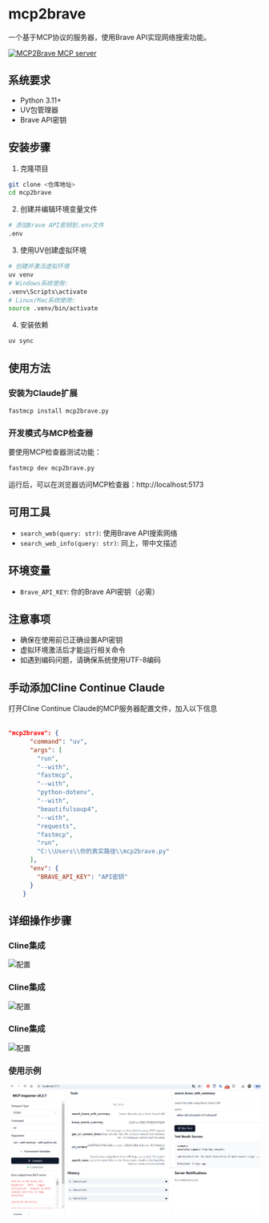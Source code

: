 # mcp2brave

一个基于MCP协议的服务器，使用Brave API实现网络搜索功能。

<a href="https://glama.ai/mcp/servers/vcwtdnw42n"><img width="380" height="200" src="https://glama.ai/mcp/servers/vcwtdnw42n/badge" alt="MCP2Brave MCP server" /></a>

## 系统要求

- Python 3.11+
- UV包管理器
- Brave API密钥

## 安装步骤

1. 克隆项目
```bash
git clone <仓库地址>
cd mcp2brave
```

2. 创建并编辑环境变量文件
```bash
# 添加Brave API密钥到.env文件
.env
```

3. 使用UV创建虚拟环境
```bash
# 创建并激活虚拟环境
uv venv
# Windows系统使用:
.venv\Scripts\activate
# Linux/Mac系统使用:
source .venv/bin/activate
```

4. 安装依赖
```bash
uv sync
```

## 使用方法

### 安装为Claude扩展
```bash
fastmcp install mcp2brave.py
```

### 开发模式与MCP检查器
要使用MCP检查器测试功能：

```bash
fastmcp dev mcp2brave.py
```

运行后，可以在浏览器访问MCP检查器：http://localhost:5173

## 可用工具

- `search_web(query: str)`: 使用Brave API搜索网络
- `search_web_info(query: str)`: 同上，带中文描述

## 环境变量

- `Brave_API_KEY`: 你的Brave API密钥（必需）

## 注意事项

- 确保在使用前已正确设置API密钥
- 虚拟环境激活后才能运行相关命令
- 如遇到编码问题，请确保系统使用UTF-8编码

## 手动添加Cline Continue Claude
打开Cline Continue Claude的MCP服务器配置文件，加入以下信息
```json

"mcp2brave": {
      "command": "uv",
      "args": [
        "run",
        "--with",
        "fastmcp",
        "--with",
        "python-dotenv",
        "--with",
        "beautifulsoup4",
        "--with",
        "requests",
        "fastmcp",
        "run",
        "C:\\Users\\你的真实路径\\mcp2brave.py"
      ],
      "env": {
        "BRAVE_API_KEY": "API密钥"
      }
    }
```


## 详细操作步骤
### Cline集成
![配置](./images/1.png)

### Cline集成
![配置](./images/2.png)
### Cline集成
![配置](./images/3.png)

### 使用示例
![搜索示例](./images/dev.png)

